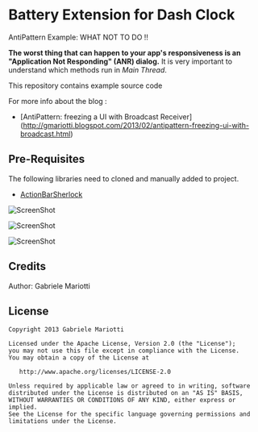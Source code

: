 # Battery Extension for Dash Clock

AntiPattern Example: WHAT NOT TO DO !!

**The worst thing that can happen to your app's responsiveness is an "Application Not Responding" (ANR) dialog.**
It is very important to understand which methods run in *Main Thread*.

This repository contains example source code

For more info about the blog : 
* [AntiPattern: freezing a UI with Broadcast Receiver] (http://gmariotti.blogspot.com/2013/02/antipattern-freezing-ui-with-broadcast.html)


## Pre-Requisites

The following libraries need to cloned and manually added to project.

 * [ActionBarSherlock](https://github.com/JakeWharton/ActionBarSherlock)

![ScreenShot](https://github.com/gabrielemariotti/androiddev/raw/master/AntiPatternExample/Main.gif)
 
![ScreenShot](https://github.com/gabrielemariotti/androiddev/raw/master/AntiPatternExample/Image1.gif)

![ScreenShot](https://github.com/gabrielemariotti/androiddev/raw/master/AntiPatternExample/freezing.gif)


Credits
-------

Author: Gabriele Mariotti

License
-------

    Copyright 2013 Gabriele Mariotti

    Licensed under the Apache License, Version 2.0 (the "License");
    you may not use this file except in compliance with the License.
    You may obtain a copy of the License at

       http://www.apache.org/licenses/LICENSE-2.0

    Unless required by applicable law or agreed to in writing, software
    distributed under the License is distributed on an "AS IS" BASIS,
    WITHOUT WARRANTIES OR CONDITIONS OF ANY KIND, either express or implied.
    See the License for the specific language governing permissions and
    limitations under the License.
    